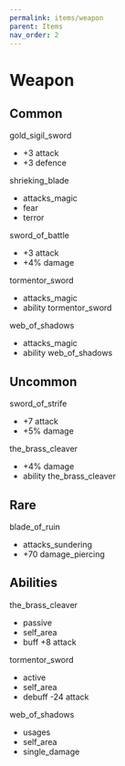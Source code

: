 ```yaml
---
permalink: items/weapon
parent: Items
nav_order: 2
---
```


# Weapon

## Common

gold_sigil_sword
- +3 attack
- +3 defence

shrieking_blade
- attacks_magic
- fear
- terror

sword_of_battle
- +3 attack
- +4% damage

tormentor_sword
- attacks_magic
- ability tormentor_sword

web_of_shadows
- attacks_magic
- ability web_of_shadows

## Uncommon

sword_of_strife
- +7 attack
- +5% damage

the_brass_cleaver
- +4% damage
- ability the_brass_cleaver

## Rare

blade_of_ruin
- attacks_sundering
- +70 damage_piercing

## Abilities

the_brass_cleaver
- passive
- self_area
- buff +8 attack

tormentor_sword
- active
- self_area
- debuff -24 attack

web_of_shadows
- usages
- self_area
- single_damage
